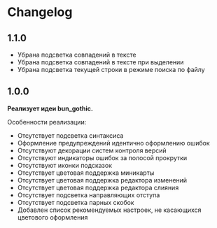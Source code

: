 # Changelog


## 1.1.0

- Убрана подсветка совпадений в тексте
- Убрана подсветка совпадений в тексте при выделении
- Убрана подсветка текущей строки в режиме поиска по файлу


## 1.0.0

**Реализует идеи bun_gothic.**

Особенности реализации:

- Отсутствует подсветка синтаксиса
- Оформление предупреждений идентично оформлению ошибок
- Отсутствуют декорации систем контроля версий
- Отсутствуют индикаторы ошибок за полосой прокрутки
- Отсутствуют иконки подсказок
- Отсутствует цветовая поддержка миникарты
- Отсутствует цветовая поддержка редактора изменений
- Отсутствует цветовая поддержка редактора слияния
- Отсутствует подсветка направляющих отступа
- Отсутствует подсветка парных скобок
- Добавлен список рекомендуемых настроек, не касающихся цветового оформления
